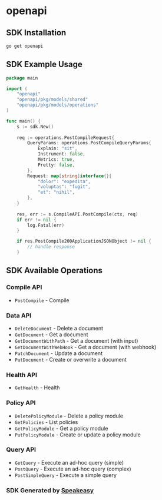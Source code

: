 # openapi

<!-- Start SDK Installation -->
## SDK Installation

```bash
go get openapi
```
<!-- End SDK Installation -->

## SDK Example Usage
<!-- Start SDK Example Usage -->
```go
package main

import (
    "openapi"
    "openapi/pkg/models/shared"
    "openapi/pkg/models/operations"
)

func main() {
    s := sdk.New()
    
    req := operations.PostCompileRequest{
        QueryParams: operations.PostCompileQueryParams{
            Explain: "sit",
            Instrument: false,
            Metrics: true,
            Pretty: false,
        },
        Request: map[string]interface{}{
            "dolor": "expedita",
            "voluptas": "fugit",
            "et": "nihil",
        },
    }
    
    res, err := s.CompileAPI.PostCompile(ctx, req)
    if err != nil {
        log.Fatal(err)
    }

    if res.PostCompile200ApplicationJSONObject != nil {
        // handle response
    }
```
<!-- End SDK Example Usage -->

<!-- Start SDK Available Operations -->
## SDK Available Operations

### Compile API

* `PostCompile` - Compile

### Data API

* `DeleteDocument` - Delete a document
* `GetDocument` - Get a document
* `GetDocumentWithPath` - Get a document (with input)
* `GetDocumentWithWebHook` - Get a document (with webhook)
* `PatchDocument` - Update a document
* `PutDocument` - Create or overwrite a document

### Health API

* `GetHealth` - Health

### Policy API

* `DeletePolicyModule` - Delete a policy module
* `GetPolicies` - List policies
* `GetPolicyModule` - Get a policy module
* `PutPolicyModule` - Create or update a policy module

### Query API

* `GetQuery` - Execute an ad-hoc query (simple)
* `PostQuery` - Execute an ad-hoc query (complex)
* `PostSimpleQuery` - Execute a simple query

<!-- End SDK Available Operations -->

### SDK Generated by [Speakeasy](https://docs.speakeasyapi.dev/docs/using-speakeasy/client-sdks)
